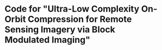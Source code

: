 # Code for "Ultra-Low Complexity On-Orbit Compression for Remote Sensing Imagery via Block Modulated Imaging"
